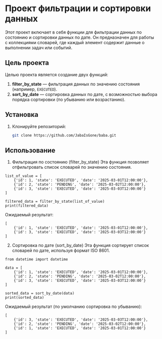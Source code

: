 # Проект фильтрации и сортировки данных

Этот проект включает в себя функции для фильтрации данных по состоянию и сортировки данных по дате. Он предназначен для работы с коллекциями словарей, где каждый элемент содержит данные о выполнении задач или событий.

## Цель проекта

Целью проекта является создание двух функций:
1. **filter_by_state** — фильтрация данных по значению состояния (например, `EXECUTED`).
2. **sort_by_date** — сортировка данных по дате, с возможностью выбора порядка сортировки (по убыванию или возрастанию).

## Установка

1. Клонируйте репозиторий:
   ```bash
   git clone https://github.com/JabaIsGone/baba.git

## Использование
1. Фильтрация по состоянию (filter_by_state)
Эта функция позволяет отфильтровать список словарей по значению состояния.

```commandline
list_of_value = [
    {'id': 1, 'state': 'EXECUTED', 'date': '2025-03-01T12:00:00'},
    {'id': 2, 'state': 'PENDING', 'date': '2025-03-02T12:00:00'},
    {'id': 3, 'state': 'EXECUTED', 'date': '2025-03-03T12:00:00'}
]

filtered_data = filter_by_state(list_of_value)
print(filtered_data)
```

Ожидаемый результат:
```commandline
[
    {'id': 1, 'state': 'EXECUTED', 'date': '2025-03-01T12:00:00'},
    {'id': 3, 'state': 'EXECUTED', 'date': '2025-03-03T12:00:00'}
]
```
2. Сортировка по дате (sort_by_date)
Эта функция сортирует список словарей по дате, используя формат ISO 8601.

```
from datetime import datetime

data = [
    {'id': 1, 'state': 'EXECUTED', 'date': '2025-03-01T12:00:00'},
    {'id': 2, 'state': 'PENDING', 'date': '2025-03-02T12:00:00'},
    {'id': 3, 'state': 'EXECUTED', 'date': '2025-03-03T12:00:00'}
]

sorted_data = sort_by_date(data)
print(sorted_data)
```

Ожидаемый результат (по умолчанию сортировка по убыванию):
```
[
    {'id': 3, 'state': 'EXECUTED', 'date': '2025-03-03T12:00:00'},
    {'id': 2, 'state': 'PENDING', 'date': '2025-03-02T12:00:00'},
    {'id': 1, 'state': 'EXECUTED', 'date': '2025-03-01T12:00:00'}
]
```
